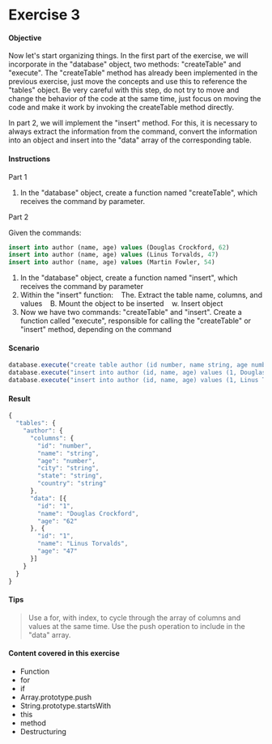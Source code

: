 # Exercise 3

#### Objective
Now let's start organizing things. In the first part of the exercise, we will incorporate in the "database" object, two methods: "createTable" and "execute". The "createTable" method has already been implemented in the previous exercise, just move the concepts and use this to reference the "tables" object. Be very careful with this step, do not try to move and change the behavior of the code at the same time, just focus on moving the code and make it work by invoking the createTable method directly.

In part 2, we will implement the "insert" method. For this, it is necessary to always extract the information from the command, convert the information into an object and insert into the "data" array of the corresponding table.

#### Instructions

Part 1

1. In the "database" object, create a function named "createTable", which receives the command by parameter.

Part 2

Given the commands: 

```sql
insert into author (name, age) values (Douglas Crockford, 62)
insert into author (name, age) values (Linus Torvalds, 47)
insert into author (name, age) values (Martin Fowler, 54)
```

1. In the "database" object, create a function named "insert", which receives the command by parameter
2. Within the "insert" function:
   The. Extract the table name, columns, and values
   B. Mount the object to be inserted
   w. Insert object
3. Now we have two commands: "createTable" and "insert". Create a function called "execute", responsible for calling the "createTable" or "insert" method, depending on the command

#### Scenario

```javascript
database.execute("create table author (id number, name string, age number, city string, state string, country string)");
database.execute("insert into author (id, name, age) values (1, Douglas Crockford, 62)");
database.execute("insert into author (id, name, age) values (1, Linus Torvalds, 47)");
```

#### Result

```javascript
{
  "tables": {
    "author": {
      "columns": {
        "id": "number",
        "name": "string",
        "age": "number",
        "city": "string",
        "state": "string",
        "country": "string"
      },
      "data": [{
        "id": "1",
        "name": "Douglas Crockford",
        "age": "62"
      }, {
        "id": "1",
        "name": "Linus Torvalds",
        "age": "47"
      }]
    }
  }
}
```

#### Tips

> Use a for, with index, to cycle through the array of columns and values at the same time. Use the push operation to include in the "data" array.

#### Content covered in this exercise

* Function
* for
* if
* Array.prototype.push
* String.prototype.startsWith
* this
* method
* Destructuring